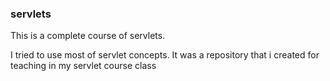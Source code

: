 ### servlets
This is a complete course of servlets.

I tried to use most of servlet concepts.
It was a repository that i created for teaching in my servlet course class
